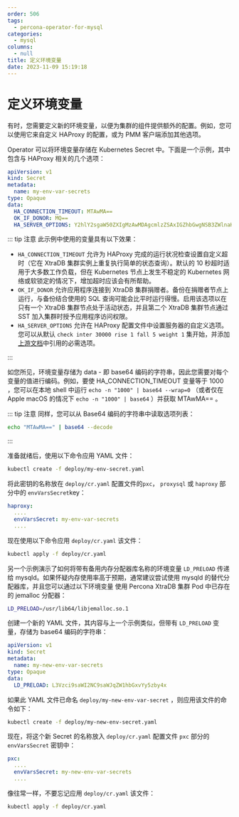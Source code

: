 ```yaml
---
order: 506
tags: 
  - percona-operator-for-mysql
categories: 
  - mysql
columns: 
  - null
title: 定义环境变量
date: 2023-11-09 15:19:18
---
```


# 定义环境变量

有时，您需要定义新的环境变量，以便为集群的组件提供额外的配置。例如，您可以使用它来自定义 HAProxy 的配置，或为 PMM 客户端添加其他选项。

Operator 可以将环境变量存储在 Kubernetes Secret 中。下面是一个示例，其中包含与 HAProxy 相关的几个选项：

```yaml
apiVersion: v1
kind: Secret
metadata:
  name: my-env-var-secrets
type: Opaque
data:
  HA_CONNECTION_TIMEOUT: MTAwMA==
  OK_IF_DONOR: MQ==
  HA_SERVER_OPTIONS: Y2hlY2sgaW50ZXIgMzAwMDAgcmlzZSAxIGZhbGwgNSB3ZWlnaHQgMQ==
```

::: tip 注意
此示例中使用的变量具有以下效果：

- `HA_CONNECTION_TIMEOUT` 允许为 HAProxy 完成的运行状况检查设置自定义超时（它在 XtraDB 集群实例上重复执行简单的状态查询）。默认的 10 秒超时适用于大多数工作负载，但在 Kubernetes 节点上发生不稳定的 Kubernetes 网络或软锁定的情况下，增加超时应该会有所帮助。
- `OK_IF_DONOR` 允许应用程序连接到 XtraDB 集群捐赠者。备份在捐赠者节点上运行，与备份结合使用的 SQL 查询可能会比平时运行得慢。启用该选项以在只有一个 XtraDB 集群节点处于活动状态，并且第二个 XtraDB 集群节点通过 SST 加入集群时授予应用程序访问权限。
- `HA_SERVER_OPTIONS` 允许在 HAProxy 配置文件中设置服务器的自定义选项。您可以从默认 `check inter 30000 rise 1 fall 5 weight 1` 集开始，并添加[上游文档](https://docs.haproxy.org/2.6/configuration.html#5.2)中引用的必需选项。

:::

如您所见，环境变量存储为 data - 即 base64 编码的字符串，因此您需要对每个变量的值进行编码。例如，要使 HA_CONNECTION_TIMEOUT 变量等于 1000 ，您可以在本地 shell 中运行 `echo -n "1000" | base64 --wrap=0` （或者仅在 Apple macOS 的情况下 `echo -n "1000" | base64` ）并获取 MTAwMA== 。

::: tip 注意
同样，您可以从 Base64 编码的字符串中读取选项列表：

```bash
echo "MTAwMA==" | base64 --decode
```

:::

准备就绪后，使用以下命令应用 YAML 文件：

```bash
kubectl create -f deploy/my-env-secret.yaml
```

将此密钥的名称放在 `deploy/cr.yaml` 配置文件的`pxc`， `proxysql` 或 `haproxy` 部分中的 `envVarsSecret`key：

```yaml
haproxy:
  ....
  envVarsSecret: my-env-var-secrets
  ....
```

现在使用以下命令应用 `deploy/cr.yaml` 该文件：

```bash
kubectl apply -f deploy/cr.yaml
```

另一个示例演示了如何将带有备用内存分配器库名称的环境变量 `LD_PRELOAD` 传递给 mysqld。如果怀疑内存使用率高于预期，通常建议尝试使用 mysqld 的替代分配器库，并且您可以通过以下环境变量 使用 Percona XtraDB 集群 Pod 中已存在的 jemalloc 分配器：

```bash
LD_PRELOAD=/usr/lib64/libjemalloc.so.1
```

创建一个新的 YAML 文件，其内容与上一个示例类似，但带有 `LD_PRELOAD` 变量，存储为 base64 编码的字符串：

```yaml
apiVersion: v1
kind: Secret
metadata:
  name: my-new-env-var-secrets
type: Opaque
data:
  LD_PRELOAD: L3Vzci9saWI2NC9saWJqZW1hbGxvYy5zby4x
```

如果此 YAML 文件已命名 `deploy/my-new-env-var-secret` ，则应用该文件的命令如下：

```bash
kubectl create -f deploy/my-new-env-secret.yaml
```

现在，将这个新 Secret 的名称放入 `deploy/cr.yaml` 配置文件 `pxc` 部分的 `envVarsSecret` 密钥中：

```yaml
pxc:
  ....
  envVarsSecret: my-new-env-var-secrets
  ....
```

像往常一样，不要忘记应用 `deploy/cr.yaml` 该文件：

```bash
kubectl apply -f deploy/cr.yaml
```
